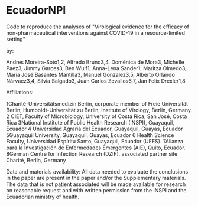 # EcuadorNPI
Code to reproduce the analyses of "Virological evidence for the efficacy of non-pharmaceutical interventions against COVID-19 in a resource-limited setting"

by: 

Andres Moreira-Soto1,2, Alfredo Bruno3,4, Doménica de Mora3, Michelle Paez3, Jimmy Garces3, Ben Wulf1, Anna-Lena Sander1, Maritza Olmedo3, Maria José Basantes Mantilla3, Manuel Gonzalez3,5, Alberto Orlando Nárvaez3,4, Silvia Salgado3, Juan Carlos Zevallos6,7, Jan Felix Drexler1,8

Affiliations:

1Charité-Universitätsmedizin Berlin, corporate member of Freie Universität Berlin, Humboldt-Universität zu Berlin, Institute of Virology, Berlin, Germany.
2 CIET, Faculty of Microbiology, University of Costa Rica, San José, Costa Rica
3National Institute of Public Health Research (INSPI), Guayaquil, Ecuador
4 Universidad Agraria del Ecuador, Guayaquil, Guayas, Ecuador
5Guayaquil University, Guayaquil, Guayas, Ecuador
6 Health Science Faculty, Universidad Espíritu Santo, Guayaquil, Ecuador (UEES). 
7Alianza para la Investigación de Enfermedades Emergentes (AIE), Quito, Ecuador.
8German Centre for Infection Research (DZIF), associated partner site Charité, Berlin, Germany

Data and materials availability: 
All data needed to evaluate the conclusions in the paper are present in the paper and/or the Supplementary materials. 
The data that is not patient associated will be made available for research on reasonable request and with written permission from the INSPI and the Ecuadorian ministry of health. 
